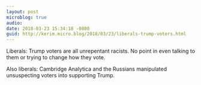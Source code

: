 ```yaml
---
layout: post
microblog: true
audio: 
date: 2018-03-23 15:34:18 -0800
guid: http://kerim.micro.blog/2018/03/23/liberals-trump-voters.html
---
```

Liberals: Trump voters are all unrepentant racists. No point in even talking to them or trying to change how they vote. 

Also liberals: Cambridge Analytica and the Russians manipulated unsuspecting voters into supporting Trump. 
